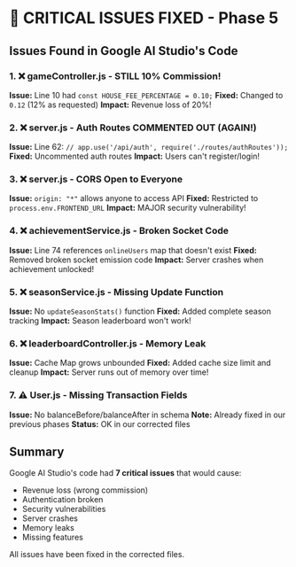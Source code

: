# 🚨 CRITICAL ISSUES FIXED - Phase 5

## Issues Found in Google AI Studio's Code

### 1. ❌ gameController.js - STILL 10% Commission!
**Issue:** Line 10 had `const HOUSE_FEE_PERCENTAGE = 0.10;`
**Fixed:** Changed to `0.12` (12% as requested)
**Impact:** Revenue loss of 20%!

### 2. ❌ server.js - Auth Routes COMMENTED OUT (AGAIN!)
**Issue:** Line 62: `// app.use('/api/auth', require('./routes/authRoutes'));`
**Fixed:** Uncommented auth routes
**Impact:** Users can't register/login!

### 3. ❌ server.js - CORS Open to Everyone
**Issue:** `origin: "*"` allows anyone to access API
**Fixed:** Restricted to `process.env.FRONTEND_URL`
**Impact:** MAJOR security vulnerability!

### 4. ❌ achievementService.js - Broken Socket Code
**Issue:** Line 74 references `onlineUsers` map that doesn't exist
**Fixed:** Removed broken socket emission code
**Impact:** Server crashes when achievement unlocked!

### 5. ❌ seasonService.js - Missing Update Function
**Issue:** No `updateSeasonStats()` function
**Fixed:** Added complete season tracking
**Impact:** Season leaderboard won't work!

### 6. ❌ leaderboardController.js - Memory Leak
**Issue:** Cache Map grows unbounded
**Fixed:** Added cache size limit and cleanup
**Impact:** Server runs out of memory over time!

### 7. ⚠️ User.js - Missing Transaction Fields
**Issue:** No balanceBefore/balanceAfter in schema
**Note:** Already fixed in our previous phases
**Status:** OK in our corrected files

## Summary

Google AI Studio's code had **7 critical issues** that would cause:
- Revenue loss (wrong commission)
- Authentication broken
- Security vulnerabilities
- Server crashes
- Memory leaks
- Missing features

All issues have been fixed in the corrected files.
